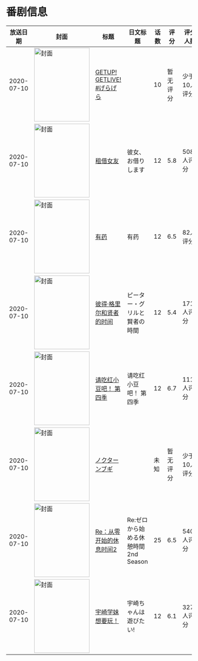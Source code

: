 # 番剧信息

|放送日期|封面|标题|日文标题|话数|评分|评分人数|
|---|---|---|---|---|---|---|
|2020-07-10|<img src="https://lain.bgm.tv/pic/cover/c/ff/4b/303173_aiNPr.jpg" alt="封面" style="width:150px;height:200px;object-fit:cover;">|[GETUP! GETLIVE! #げらげら](https://bangumi.tv/subject/303173)||10|暂无评分|少于10人评分|
|2020-07-10|<img src="https://lain.bgm.tv/pic/cover/c/7a/37/296076_6cP6Q.jpg" alt="封面" style="width:150px;height:200px;object-fit:cover;">|[租借女友](https://bangumi.tv/subject/296076)|彼女、お借りします|12|5.8|5088人评分|
|2020-07-10|<img src="https://lain.bgm.tv/pic/cover/c/7a/00/297758_kgcg3.jpg" alt="封面" style="width:150px;height:200px;object-fit:cover;">|[有药](https://bangumi.tv/subject/297758)|有药|12|6.5|82人评分|
|2020-07-10|<img src="https://lain.bgm.tv/pic/cover/c/87/f4/291195_i473n.jpg" alt="封面" style="width:150px;height:200px;object-fit:cover;">|[彼得·格里尔和贤者的时间](https://bangumi.tv/subject/291195)|ピーター・グリルと賢者の時間|12|5.4|1718人评分|
|2020-07-10|<img src="https://lain.bgm.tv/pic/cover/c/b5/b7/308028_frdjs.jpg" alt="封面" style="width:150px;height:200px;object-fit:cover;">|[请吃红小豆吧！ 第四季](https://bangumi.tv/subject/308028)|请吃红小豆吧！ 第四季|12|6.7|111人评分|
|2020-07-10|<img src="https://lain.bgm.tv/pic/cover/c/10/f1/310078_319kH.jpg" alt="封面" style="width:150px;height:200px;object-fit:cover;">|[ノクターンブギ](https://bangumi.tv/subject/310078)||未知|暂无评分|少于10人评分|
|2020-07-10|<img src="https://lain.bgm.tv/pic/cover/c/93/74/310194_b205z.jpg" alt="封面" style="width:150px;height:200px;object-fit:cover;">|[Re：从零开始的休息时间2](https://bangumi.tv/subject/310194)|Re:ゼロから始める休憩時間 2nd Season|25|6.5|540人评分|
|2020-07-10|<img src="https://lain.bgm.tv/pic/cover/c/5a/42/299498_PNyTT.jpg" alt="封面" style="width:150px;height:200px;object-fit:cover;">|[宇崎学妹想要玩！](https://bangumi.tv/subject/299498)|宇崎ちゃんは遊びたい!|12|6.1|3279人评分|
